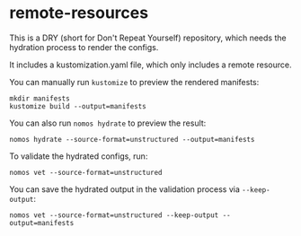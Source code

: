 # remote-resources

This is a DRY (short for Don't Repeat Yourself) repository, which needs the hydration process to render the configs.

It includes a kustomization.yaml file, which only includes a remote resource.

You can manually run `kustomize` to preview the rendered manifests:
```console
mkdir manifests
kustomize build --output=manifests
```

You can also run `nomos hydrate` to preview the result:
```console
nomos hydrate --source-format=unstructured --output=manifests
```

To validate the hydrated configs, run:
```console
nomos vet --source-format=unstructured
```

You can save the hydrated output in the validation process via `--keep-output`:
```console
nomos vet --source-format=unstructured --keep-output --output=manifests
```
